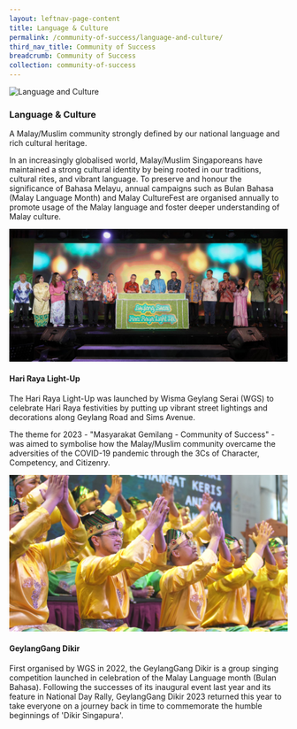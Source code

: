 ```yaml
---
layout: leftnav-page-content
title: Language & Culture
permalink: /community-of-success/language-and-culture/
third_nav_title: Community of Success
breadcrumb: Community of Success
collection: community-of-success
---
```


![Language and Culture](/images/community-of-success/language-culture-overview.png)

### **Language & Culture**
A Malay/Muslim community strongly defined by our national language and rich cultural heritage.

In an increasingly globalised world, Malay/Muslim Singaporeans have maintained a strong cultural identity by being rooted in our traditions, cultural rites, and vibrant language. To preserve and honour the significance of Bahasa Melayu, annual campaigns such as Bulan Bahasa (Malay Language Month) and Malay CultureFest are organised annually to promote usage of the Malay language and foster deeper understanding of Malay culture.

![Hari Raya Light-Up](/images/community-of-success/language-culture-hrlu.jpeg)

#### **Hari Raya Light-Up**
The Hari Raya Light-Up was launched by Wisma Geylang Serai (WGS) to celebrate Hari Raya festivities by putting up vibrant street lightings and decorations along Geylang Road and Sims Avenue.

The theme for 2023 - "Masyarakat Gemilang - Community of Success" - was aimed to symbolise how the Malay/Muslim community overcame the adversities of the COVID-19 pandemic through the 3Cs of Character, Competency, and Citizenry.

![GeylangGang Dikir](/images/community-of-success/language-culture-dikir.jpg)

#### **GeylangGang Dikir**
First organised by WGS in 2022, the GeylangGang Dikir is a group singing competition launched in celebration of the Malay Language month (Bulan Bahasa). Following the successes of its inaugural event last year and its feature in National Day Rally, GeylangGang Dikir 2023 returned this year to take everyone on a journey back in time to commemorate the humble beginnings of 'Dikir Singapura'.
